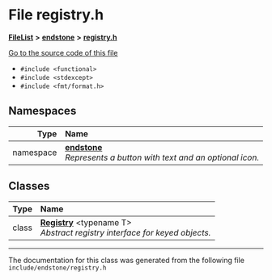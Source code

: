 

# File registry.h



[**FileList**](files.md) **>** [**endstone**](dir_6cf277b678674f97c7a2b6b3b2447b33.md) **>** [**registry.h**](registry_8h.md)

[Go to the source code of this file](registry_8h_source.md)



* `#include <functional>`
* `#include <stdexcept>`
* `#include <fmt/format.h>`













## Namespaces

| Type | Name |
| ---: | :--- |
| namespace | [**endstone**](namespaceendstone.md) <br>_Represents a button with text and an optional icon._  |


## Classes

| Type | Name |
| ---: | :--- |
| class | [**Registry**](classendstone_1_1Registry.md) &lt;typename T&gt;<br>_Abstract registry interface for keyed objects._  |



















































------------------------------
The documentation for this class was generated from the following file `include/endstone/registry.h`

